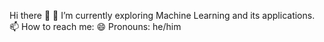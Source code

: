 Hi there 👋
🔭 I’m currently exploring Machine Learning and its applications.
📫 How to reach me: 
😄 Pronouns: he/him


